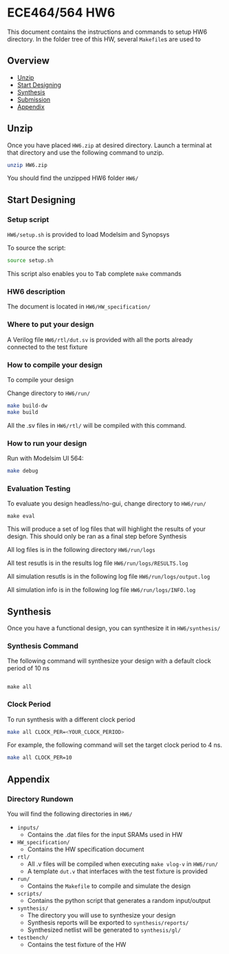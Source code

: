 



# ECE464/564 HW6
This document contains the instructions and commands to setup HW6 directory. In the folder tree of this HW, several ```Makefile```s are used to 

## Overview
- [Unzip](#unzip)
- [Start Designing](#start-designing)
- [Synthesis](#synthesis)
- [Submission](#submission)
- [Appendix](#appendix)

## Unzip
Once you have placed ```HW6.zip``` at desired directory. Launch a terminal at that directory and use the following command to unzip.
```bash
unzip HW6.zip
```
You should find the unzipped HW6 folder ```HW6/```

## Start Designing
### Setup script

```HW6/setup.sh``` is provided to load Modelsim and Synopsys

To source the script:
```bash
source setup.sh
```
This script also enables you to <kbd>Tab</kbd> complete ```make``` commands

### HW6 description

The document is located in ```HW6/HW_specification/```

### Where to put your design

A Verilog file ```HW6/rtl/dut.sv``` is provided with all the ports already connected to the test fixture

### How to compile your design

To compile your design

Change directory to ```HW6/run/``` 

```bash
make build-dw
make build
```

All the .sv files in ```HW6/rtl/``` will be compiled with this command.

### How to run your design

Run with Modelsim UI 564:
```bash
make debug
```

### Evaluation Testing
To evaluate you design headless/no-gui, change directory to ```HW6/run/```
```
make eval
```
This will produce a set of log files that will highlight the results of your design. This should only be ran as a final step before Synthesis

All log files is in the following directory ```HW6/run/logs```

All test resutls is in the results log file ```HW6/run/logs/RESULTS.log```

All simulation resutls is in the following log file ```HW6/run/logs/output.log```

All simulation info is in the following log file ```HW6/run/logs/INFO.log```

## Synthesis

Once you have a functional design, you can synthesize it in ```HW6/synthesis/```

### Synthesis Command
The following command will synthesize your design with a default clock period of 10 ns
```bash[README.md](https://github.com/user-attachments/files/18308340/README.md)

make all
```
### Clock Period

To run synthesis with a different clock period
```bash
make all CLOCK_PER=<YOUR_CLOCK_PERIOD>
```
For example, the following command will set the target clock period to 4 ns.

```bash
make all CLOCK_PER=10
```

## Appendix

### Directory Rundown

You will find the following directories in ```HW6/```

* ```inputs/``` 
  * Contains the .dat files for the input SRAMs used in HW 
* ```HW_specification/```
  * Contains the HW specification document
* ```rtl/```
  * All .v files will be compiled when executing ```make vlog-v``` in ```HW6/run/```
  * A template ```dut.v``` that interfaces with the test fixture is provided
* ```run/```
  * Contains the ```Makefile``` to compile and simulate the design
* ```scripts/```
  * Contains the python script that generates a random input/output
* ```synthesis/```
  * The directory you will use to synthesize your design
  * Synthesis reports will be exported to ```synthesis/reports/```
  * Synthesized netlist will be generated to ```synthesis/gl/```
* ```testbench/```
  * Contains the test fixture of the HW


